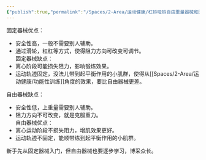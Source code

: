 ```yaml
---
{"publish":true,"permalink":"/Spaces/2-Area/运动健康/杠铃哑铃自由重量器械和固定器械的选择.md","title":"杠铃哑铃自由重量器械和固定器械的选择","created":"2022-12-03","modified":"2023-03-14","published":"2025-07-29T23:04:11.447+08:00","cssclasses":""}
---
```



固定器械优点：

- 安全性高，一般不需要别人辅助。
- 通过滑轮，杠杠等方式，使得阻力方向可改变可调节。  
固定器械缺点：
- 离心阶段可能损失阻力，影响锻炼效果。
- 运动轨迹固定，没法儿带到起平衡作用的小肌群，使得从[[Spaces/2-Area/运动健康/功能性训练]]角度的效果，要比自由器械更差。

自由器械缺点：

- 安全性低，上重量需要别人辅助。
- 阻力方向不可改变，就是克服重力。  
自由器械优点：
- 离心运动阶段不损失阻力，增肌效果更好。
- 运动轨迹不固定，能顺带练到起平衡作用的小肌群。

新手先从固定器械入门，但自由器械也要逐步学习，博采众长。
